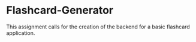 # Flashcard-Generator
This assignment calls for the creation of the backend for a basic flashcard application.
